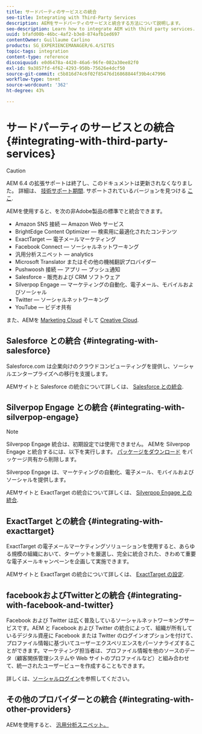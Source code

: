```yaml
---
title: サードパーティのサービスとの統合
seo-title: Integrating with Third-Party Services
description: AEMをサードパーティのサービスと統合する方法について説明します。
seo-description: Learn how to integrate AEM with third party services.
uuid: bfafd00b-46bc-4af2-b3e8-874afb1ed697
contentOwner: Guillaume Carlino
products: SG_EXPERIENCEMANAGER/6.4/SITES
topic-tags: integration
content-type: reference
discoiquuid: e0d6478a-4420-46a6-96fe-082a30ee82f0
exl-id: 9a3857fd-4f62-4293-950b-75626e4dcf50
source-git-commit: c5b816d74c6f02f85476d16868844f39b4c47996
workflow-type: tm+mt
source-wordcount: '362'
ht-degree: 43%

---
```


# サードパーティのサービスとの統合{#integrating-with-third-party-services}

>[!CAUTION]
>
>AEM 6.4 の拡張サポートは終了し、このドキュメントは更新されなくなりました。 詳細は、 [技術サポート期間](https://helpx.adobe.com/jp/support/programs/eol-matrix.html). サポートされているバージョンを見つける [ここ](https://experienceleague.adobe.com/docs/?lang=ja).

AEMを使用すると、を次の非Adobe製品の標準でと統合できます。

* Amazon SNS 接続 — Amazon Web サービス
* BrightEdge Content Optimizer — 検索用に最適化されたコンテンツ
* ExactTarget — 電子メールマーケティング
* Facebook Connect — ソーシャルネットワーキング
* 汎用分析スニペット — analytics
* Microsoft Translator またはその他の機械翻訳プロバイダー
* Pushwoosh 接続 — アプリ — プッシュ通知
* Salesforce - 販売および CRM ソフトウェア
* Silverpop Engage — マーケティングの自動化、電子メール、モバイルおよびソーシャル
* Twitter — ソーシャルネットワーキング
* YouTube — ビデオ共有

また、AEMを [Marketing Cloud](/help/sites-administering/marketing-cloud.md) そして [Creative Cloud](/help/assets/aem-cc-integration-best-practices.md).

## Salesforce との統合 {#integrating-with-salesforce}

Salesforce.com は企業向けのクラウドコンピューティングを提供し、ソーシャルエンタープライズへの移行を支援します。

AEMサイトと Salesforce の統合について詳しくは、 [Salesforce との統合](/help/sites-administering/salesforce.md).

## Silverpop Engage との統合 {#integrating-with-silverpop-engage}

>[!NOTE]
>
>Silverpop Engage 統合は、初期設定では使用できません。 AEMを Silverpop Engage と統合するには、以下を実行します。 [パッケージをダウンロード](https://www.adobeaemcloud.com/content/marketplace/marketplaceProxy.html?packagePath=/content/companies/public/adobe/packages/aem620/product/cq-mcm-integrations-silverpop-content) をパッケージ共有から削除します。

Silverpop Engage は、マーケティングの自動化、電子メール、モバイルおよびソーシャルを提供します。

AEMサイトと ExactTarget の統合について詳しくは、 [Silverpop Engage との統合](/help/sites-administering/silverpop.md).

## ExactTarget との統合 {#integrating-with-exacttarget}

ExactTarget の電子メールマーケティングソリューションを使用すると、あらゆる規模の組織において、ターゲットを厳選し、完全に統合された、きわめて重要な電子メールキャンペーンを企画して実施できます。

AEMサイトと ExactTarget の統合について詳しくは、 [ExactTarget の設定](/help/sites-administering/exacttarget.md).

## facebookおよびTwitterとの統合 {#integrating-with-facebook-and-twitter}

Facebook および Twitter は広く普及しているソーシャルネットワーキングサービスです。AEM と Facebook および Twitter の統合によって、組織が所有しているデジタル資産に Facebook または Twitter のログインオプションを付けて、プロファイル情報に基づいてユーザーエクスペリエンスをパーソナライズすることができます。マーケティング担当者は、プロファイル情報を他のソースのデータ（顧客関係管理システムや Web サイトのプロファイルなど）と組み合わせて、統一されたユーザービューを作成することもできます。

詳しくは、[ソーシャルログイン](/help/communities/social-login.md)を参照してください。

## その他のプロバイダーとの統合 {#integrating-with-other-providers}

AEMを使用すると、 [汎用分析スニペット。](/help/sites-administering/external-providers.md)
